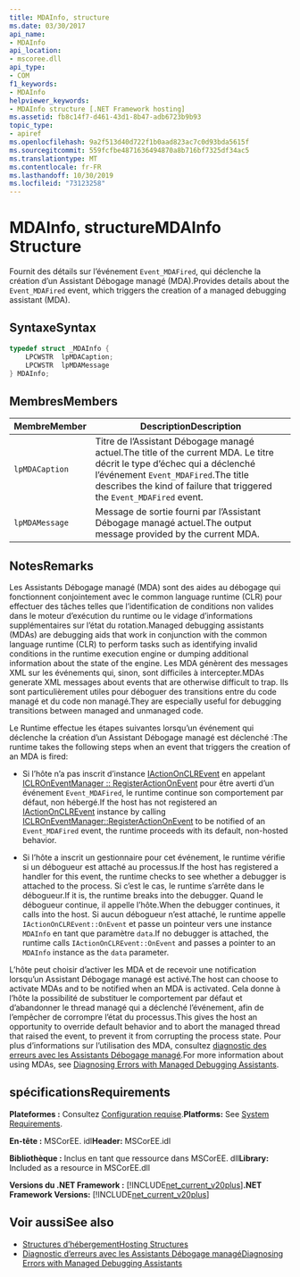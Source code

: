 ```yaml
---
title: MDAInfo, structure
ms.date: 03/30/2017
api_name:
- MDAInfo
api_location:
- mscoree.dll
api_type:
- COM
f1_keywords:
- MDAInfo
helpviewer_keywords:
- MDAInfo structure [.NET Framework hosting]
ms.assetid: fb8c14f7-d461-43d1-8b47-adb6723b9b93
topic_type:
- apiref
ms.openlocfilehash: 9a2f513d40d722f1b0aad823ac7c0d93bda5615f
ms.sourcegitcommit: 559fcfbe4871636494870a8b716bf7325df34ac5
ms.translationtype: MT
ms.contentlocale: fr-FR
ms.lasthandoff: 10/30/2019
ms.locfileid: "73123258"
---
```

# <a name="mdainfo-structure"></a><span data-ttu-id="03a53-102">MDAInfo, structure</span><span class="sxs-lookup"><span data-stu-id="03a53-102">MDAInfo Structure</span></span>
<span data-ttu-id="03a53-103">Fournit des détails sur l’événement `Event_MDAFired`, qui déclenche la création d’un Assistant Débogage managé (MDA).</span><span class="sxs-lookup"><span data-stu-id="03a53-103">Provides details about the `Event_MDAFired` event, which triggers the creation of a managed debugging assistant (MDA).</span></span>  
  
## <a name="syntax"></a><span data-ttu-id="03a53-104">Syntaxe</span><span class="sxs-lookup"><span data-stu-id="03a53-104">Syntax</span></span>  
  
```cpp  
typedef struct _MDAInfo {  
    LPCWSTR  lpMDACaption;  
    LPCWSTR  lpMDAMessage  
} MDAInfo;  
```  
  
## <a name="members"></a><span data-ttu-id="03a53-105">Membres</span><span class="sxs-lookup"><span data-stu-id="03a53-105">Members</span></span>  
  
|<span data-ttu-id="03a53-106">Membre</span><span class="sxs-lookup"><span data-stu-id="03a53-106">Member</span></span>|<span data-ttu-id="03a53-107">Description</span><span class="sxs-lookup"><span data-stu-id="03a53-107">Description</span></span>|  
|------------|-----------------|  
|`lpMDACaption`|<span data-ttu-id="03a53-108">Titre de l’Assistant Débogage managé actuel.</span><span class="sxs-lookup"><span data-stu-id="03a53-108">The title of the current MDA.</span></span> <span data-ttu-id="03a53-109">Le titre décrit le type d’échec qui a déclenché l’événement `Event_MDAFired`.</span><span class="sxs-lookup"><span data-stu-id="03a53-109">The title describes the kind of failure that triggered the `Event_MDAFired` event.</span></span>|  
|`lpMDAMessage`|<span data-ttu-id="03a53-110">Message de sortie fourni par l’Assistant Débogage managé actuel.</span><span class="sxs-lookup"><span data-stu-id="03a53-110">The output message provided by the current MDA.</span></span>|  
  
## <a name="remarks"></a><span data-ttu-id="03a53-111">Notes</span><span class="sxs-lookup"><span data-stu-id="03a53-111">Remarks</span></span>  
 <span data-ttu-id="03a53-112">Les Assistants Débogage managé (MDA) sont des aides au débogage qui fonctionnent conjointement avec le common language runtime (CLR) pour effectuer des tâches telles que l’identification de conditions non valides dans le moteur d’exécution du runtime ou le vidage d’informations supplémentaires sur l’état du rotation.</span><span class="sxs-lookup"><span data-stu-id="03a53-112">Managed debugging assistants (MDAs) are debugging aids that work in conjunction with the common language runtime (CLR) to perform tasks such as identifying invalid conditions in the runtime execution engine or dumping additional information about the state of the engine.</span></span> <span data-ttu-id="03a53-113">Les MDA génèrent des messages XML sur les événements qui, sinon, sont difficiles à intercepter.</span><span class="sxs-lookup"><span data-stu-id="03a53-113">MDAs generate XML messages about events that are otherwise difficult to trap.</span></span> <span data-ttu-id="03a53-114">Ils sont particulièrement utiles pour déboguer des transitions entre du code managé et du code non managé.</span><span class="sxs-lookup"><span data-stu-id="03a53-114">They are especially useful for debugging transitions between managed and unmanaged code.</span></span>  
  
 <span data-ttu-id="03a53-115">Le Runtime effectue les étapes suivantes lorsqu’un événement qui déclenche la création d’un Assistant Débogage managé est déclenché :</span><span class="sxs-lookup"><span data-stu-id="03a53-115">The runtime takes the following steps when an event that triggers the creation of an MDA is fired:</span></span>  
  
- <span data-ttu-id="03a53-116">Si l’hôte n’a pas inscrit d’instance [IActionOnCLREvent](../../../../docs/framework/unmanaged-api/hosting/iactiononclrevent-interface.md) en appelant [ICLROnEventManager :: RegisterActionOnEvent](../../../../docs/framework/unmanaged-api/hosting/iclroneventmanager-registeractiononevent-method.md) pour être averti d’un événement `Event_MDAFired`, le runtime continue son comportement par défaut, non hébergé.</span><span class="sxs-lookup"><span data-stu-id="03a53-116">If the host has not registered an [IActionOnCLREvent](../../../../docs/framework/unmanaged-api/hosting/iactiononclrevent-interface.md) instance by calling [ICLROnEventManager::RegisterActionOnEvent](../../../../docs/framework/unmanaged-api/hosting/iclroneventmanager-registeractiononevent-method.md) to be notified of an `Event_MDAFired` event, the runtime proceeds with its default, non-hosted behavior.</span></span>  
  
- <span data-ttu-id="03a53-117">Si l’hôte a inscrit un gestionnaire pour cet événement, le runtime vérifie si un débogueur est attaché au processus.</span><span class="sxs-lookup"><span data-stu-id="03a53-117">If the host has registered a handler for this event, the runtime checks to see whether a debugger is attached to the process.</span></span> <span data-ttu-id="03a53-118">Si c’est le cas, le runtime s’arrête dans le débogueur.</span><span class="sxs-lookup"><span data-stu-id="03a53-118">If it is, the runtime breaks into the debugger.</span></span> <span data-ttu-id="03a53-119">Quand le débogueur continue, il appelle l’hôte.</span><span class="sxs-lookup"><span data-stu-id="03a53-119">When the debugger continues, it calls into the host.</span></span> <span data-ttu-id="03a53-120">Si aucun débogueur n’est attaché, le runtime appelle `IActionOnCLREvent::OnEvent` et passe un pointeur vers une instance `MDAInfo` en tant que paramètre `data`.</span><span class="sxs-lookup"><span data-stu-id="03a53-120">If no debugger is attached, the runtime calls `IActionOnCLREvent::OnEvent` and passes a pointer to an `MDAInfo` instance as the `data` parameter.</span></span>  
  
 <span data-ttu-id="03a53-121">L’hôte peut choisir d’activer les MDA et de recevoir une notification lorsqu’un Assistant Débogage managé est activé.</span><span class="sxs-lookup"><span data-stu-id="03a53-121">The host can choose to activate MDAs and to be notified when an MDA is activated.</span></span> <span data-ttu-id="03a53-122">Cela donne à l’hôte la possibilité de substituer le comportement par défaut et d’abandonner le thread managé qui a déclenché l’événement, afin de l’empêcher de corrompre l’état du processus.</span><span class="sxs-lookup"><span data-stu-id="03a53-122">This gives the host an opportunity to override default behavior and to abort the managed thread that raised the event, to prevent it from corrupting the process state.</span></span> <span data-ttu-id="03a53-123">Pour plus d’informations sur l’utilisation des MDA, consultez [diagnostic des erreurs avec les Assistants Débogage managé](../../../../docs/framework/debug-trace-profile/diagnosing-errors-with-managed-debugging-assistants.md).</span><span class="sxs-lookup"><span data-stu-id="03a53-123">For more information about using MDAs, see [Diagnosing Errors with Managed Debugging Assistants](../../../../docs/framework/debug-trace-profile/diagnosing-errors-with-managed-debugging-assistants.md).</span></span>  
  
## <a name="requirements"></a><span data-ttu-id="03a53-124">spécifications</span><span class="sxs-lookup"><span data-stu-id="03a53-124">Requirements</span></span>  
 <span data-ttu-id="03a53-125">**Plateformes :** Consultez [Configuration requise](../../../../docs/framework/get-started/system-requirements.md).</span><span class="sxs-lookup"><span data-stu-id="03a53-125">**Platforms:** See [System Requirements](../../../../docs/framework/get-started/system-requirements.md).</span></span>  
  
 <span data-ttu-id="03a53-126">**En-tête :** MSCorEE. idl</span><span class="sxs-lookup"><span data-stu-id="03a53-126">**Header:** MSCorEE.idl</span></span>  
  
 <span data-ttu-id="03a53-127">**Bibliothèque :** Inclus en tant que ressource dans MSCorEE. dll</span><span class="sxs-lookup"><span data-stu-id="03a53-127">**Library:** Included as a resource in MSCorEE.dll</span></span>  
  
 <span data-ttu-id="03a53-128">**Versions du .NET Framework :** [!INCLUDE[net_current_v20plus](../../../../includes/net-current-v20plus-md.md)]</span><span class="sxs-lookup"><span data-stu-id="03a53-128">**.NET Framework Versions:** [!INCLUDE[net_current_v20plus](../../../../includes/net-current-v20plus-md.md)]</span></span>  
  
## <a name="see-also"></a><span data-ttu-id="03a53-129">Voir aussi</span><span class="sxs-lookup"><span data-stu-id="03a53-129">See also</span></span>

- [<span data-ttu-id="03a53-130">Structures d’hébergement</span><span class="sxs-lookup"><span data-stu-id="03a53-130">Hosting Structures</span></span>](../../../../docs/framework/unmanaged-api/hosting/hosting-structures.md)
- [<span data-ttu-id="03a53-131">Diagnostic d’erreurs avec les Assistants Débogage managé</span><span class="sxs-lookup"><span data-stu-id="03a53-131">Diagnosing Errors with Managed Debugging Assistants</span></span>](../../../../docs/framework/debug-trace-profile/diagnosing-errors-with-managed-debugging-assistants.md)
